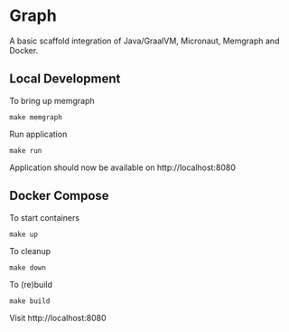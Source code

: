 # Graph

A basic scaffold integration of Java/GraalVM, Micronaut, Memgraph and Docker.

## Local Development

To bring up memgraph
```agsl
make memgraph
```

Run application
```agsl
make run
```

Application should now be available on http://localhost:8080

## Docker Compose

To start containers
```agsl
make up
```

To cleanup
```agsl
make down
```

To (re)build
```agsl
make build
```

Visit http://localhost:8080
